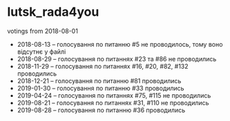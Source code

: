 # lutsk_rada4you
votings from 2018-08-01

* 2018-08-13 – голосування по питанню #5 не проводилось, тому воно відсутнє у файлі
* 2018-08-29 – голосування по питаннях #23 та #86 не проводились
* 2018-11-29 – голосування по питаннях #16, #20, #82, #132 проводились
* 2018-12-21 – голосування по питанню #81 проводились
* 2019-01-30 – голосування по питанню #33 проводились
* 2019-04-24 – голосування по питаннях #75, #115 не проводились
* 2019-08-21 – голосування по питаннях #31, #110 не проводились
* 2019-08-28 – голосування по питанню #36 проводились
